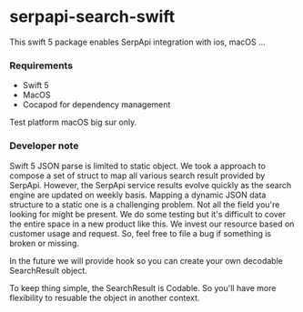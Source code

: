 # serpapi-search-swift

This swift 5 package enables SerpApi integration with ios, macOS ...

### Requirements
  - Swift 5
  - MacOS 
  - Cocapod for dependency management

Test platform macOS big sur only.

### Developer note
Swift 5 JSON parse is limited to static object.
We took a approach to compose a set of struct to map all various search result provided by SerpApi. However, the SerpApi service results evolve quickly as the search engine are updated on weekly basis. Mapping a dynamic JSON data structure to a static one is a challenging problem.
Not all the field you're looking for might be present.
We do some testing but it's difficult to cover the entire space in a new product like this.
We invest our resource based on customer usage and request. So, feel free to file a bug if something is broken or missing.

In the future we will provide hook so you can create your own decodable SearchResult object. 

To keep thing simple, the SearchResult is Codable. So you'll have more flexibility to resuable the object in another context.
